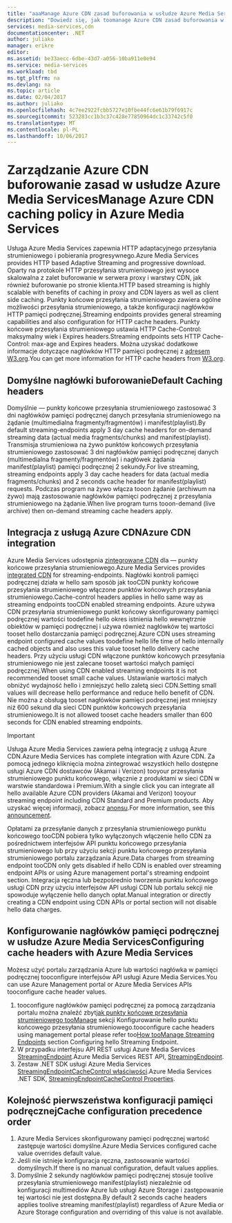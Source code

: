 ```yaml
---
title: "aaaManage Azure CDN zasad buforowania w usłudze Azure Media Services | Dokumentacja firmy Microsoft"
description: "Dowiedz się, jak toomanage Azure CDN zasad buforowania w usłudze Azure Media Services."
services: media-services,cdn
documentationcenter: .NET
author: juliako
manager: erikre
editor: 
ms.assetid: be33aecc-6dbe-43d7-a056-10ba911e0e94
ms.service: media-services
ms.workload: tbd
ms.tgt_pltfrm: na
ms.devlang: na
ms.topic: article
ms.date: 02/04/2017
ms.author: juliako
ms.openlocfilehash: 4c7ee2922fcbb5727e10fbe44fc6e61b79f6917c
ms.sourcegitcommit: 523283cc1b3c37c428e77850964dc1c33742c5f0
ms.translationtype: MT
ms.contentlocale: pl-PL
ms.lasthandoff: 10/06/2017
---
```

# <a name="manage-azure-cdn-caching-policy-in-azure-media-services"></a><span data-ttu-id="27599-103">Zarządzanie Azure CDN buforowanie zasad w usłudze Azure Media Services</span><span class="sxs-lookup"><span data-stu-id="27599-103">Manage Azure CDN caching policy in Azure Media Services</span></span>
<span data-ttu-id="27599-104">Usługa Azure Media Services zapewnia HTTP adaptacyjnego przesyłania strumieniowego i pobierania progresywnego.</span><span class="sxs-lookup"><span data-stu-id="27599-104">Azure Media Services provides HTTP based Adaptive Streaming and progressive download.</span></span> <span data-ttu-id="27599-105">Oparty na protokole HTTP przesyłania strumieniowego jest wysoce skalowalna z zalet buforowanie w serwera proxy i warstwy CDN, jak również buforowanie po stronie klienta.</span><span class="sxs-lookup"><span data-stu-id="27599-105">HTTP based streaming is highly scalable with benefits of caching in proxy and CDN layers as well as client side caching.</span></span> <span data-ttu-id="27599-106">Punkty końcowe przesyłania strumieniowego zawiera ogólne możliwości przesyłania strumieniowego, a także konfiguracji nagłówków HTTP pamięci podręcznej.</span><span class="sxs-lookup"><span data-stu-id="27599-106">Streaming endpoints provides general streaming capabilities and also configuration for HTTP cache headers.</span></span> <span data-ttu-id="27599-107">Punkty końcowe przesyłania strumieniowego ustawia HTTP Cache-Control: maksymalny wiek i Expires headers.</span><span class="sxs-lookup"><span data-stu-id="27599-107">Streaming endpoints sets HTTP Cache-Control: max-age and Expires headers.</span></span> <span data-ttu-id="27599-108">Można uzyskać dodatkowe informacje dotyczące nagłówków HTTP pamięci podręcznej z [adresem W3.org](http://www.w3.org/Protocols/rfc2616/rfc2616-sec13.html).</span><span class="sxs-lookup"><span data-stu-id="27599-108">You can get more information for HTTP cache headers from [W3.org](http://www.w3.org/Protocols/rfc2616/rfc2616-sec13.html).</span></span>

## <a name="default-caching-headers"></a><span data-ttu-id="27599-109">Domyślne nagłówki buforowanie</span><span class="sxs-lookup"><span data-stu-id="27599-109">Default Caching headers</span></span>
<span data-ttu-id="27599-110">Domyślnie — punkty końcowe przesyłania strumieniowego zastosować 3 dni nagłówków pamięci podręcznej danych przesyłania strumieniowego na żądanie (multimedialna fragmenty/fragmentów) i manifest(playlist).</span><span class="sxs-lookup"><span data-stu-id="27599-110">By default streaming-endpoints apply 3 day cache headers for on-demand streaming data (actual media fragments/chunks) and manifest(playlist).</span></span> <span data-ttu-id="27599-111">Transmisja strumieniowa na żywo punktów końcowych przesyłania strumieniowego zastosować 3 dni nagłówków pamięci podręcznej danych (multimedialna fragmenty/fragmentów) i nagłówek żądania manifest(playlist) pamięci podręcznej 2 sekundy.</span><span class="sxs-lookup"><span data-stu-id="27599-111">For live streaming, streaming endpoints apply 3 day cache headers for data (actual media fragments/chunks) and 2 seconds cache header for manifest(playlist) requests.</span></span> <span data-ttu-id="27599-112">Podczas program na żywo włącza tooon żądanie (archiwum na żywo) mają zastosowanie nagłówków pamięci podręcznej z przesyłania strumieniowego na żądanie.</span><span class="sxs-lookup"><span data-stu-id="27599-112">When live program turns tooon-demand (live archive) then on-demand streaming cache headers apply.</span></span>

## <a name="azure-cdn-integration"></a><span data-ttu-id="27599-113">Integracja z usługą Azure CDN</span><span class="sxs-lookup"><span data-stu-id="27599-113">Azure CDN integration</span></span>
<span data-ttu-id="27599-114">Azure Media Services udostępnia [zintegrowane CDN](https://azure.microsoft.com/updates/azure-media-services-now-fully-integrated-with-azure-cdn/) dla — punkty końcowe przesyłania strumieniowego.</span><span class="sxs-lookup"><span data-stu-id="27599-114">Azure Media Services provides [integrated CDN](https://azure.microsoft.com/updates/azure-media-services-now-fully-integrated-with-azure-cdn/) for streaming-endpoints.</span></span> <span data-ttu-id="27599-115">Nagłówki kontroli pamięci podręcznej działa w hello sam sposób jak tooCDN punkty końcowe przesyłania strumieniowego włączone punktów końcowych przesyłania strumieniowego.</span><span class="sxs-lookup"><span data-stu-id="27599-115">Cache-control headers applies in hello same way as streaming endpoints tooCDN enabled streaming endpoints.</span></span> <span data-ttu-id="27599-116">Azure używa CDN przesyłania strumieniowego punkt końcowy skonfigurowany pamięci podręcznej wartości toodefine hello okres istnienia hello wewnętrznie obiektów w pamięci podręcznej i używa również nagłówków tej wartości tooset hello dostarczania pamięci podręcznej.</span><span class="sxs-lookup"><span data-stu-id="27599-116">Azure CDN uses streaming endpoint configured cache values toodefine hello life time of hello internally cached objects and also uses this value tooset hello delivery cache headers.</span></span> <span data-ttu-id="27599-117">Przy użyciu usługi CDN włączone punktów końcowych przesyłania strumieniowego nie jest zalecane tooset wartości małych pamięci podręcznej.</span><span class="sxs-lookup"><span data-stu-id="27599-117">When using CDN enabled streaming endpoints it is not recommended tooset small cache values.</span></span> <span data-ttu-id="27599-118">Ustawianie wartości małych obniżyć wydajność hello i zmniejszyć hello zaletą sieci CDN.</span><span class="sxs-lookup"><span data-stu-id="27599-118">Setting small values will decrease hello performance and reduce hello benefit of CDN.</span></span> <span data-ttu-id="27599-119">Nie można z obsługą tooset nagłówków pamięci podręcznej jest mniejszy niż 600 sekund dla sieci CDN punktów końcowych przesyłania strumieniowego.</span><span class="sxs-lookup"><span data-stu-id="27599-119">It is not allowed tooset cache headers smaller than 600 seconds for CDN enabled streaming endpoints.</span></span>

> [!IMPORTANT]
><span data-ttu-id="27599-120">Usługa Azure Media Services zawiera pełną integrację z usługą Azure CDN.</span><span class="sxs-lookup"><span data-stu-id="27599-120">Azure Media Services has complete integration with Azure CDN.</span></span> <span data-ttu-id="27599-121">Za pomocą jednego kliknięcia można zintegrować wszystkich hello dostępne usługi Azure CDN dostawców (Akamai i Verizon) tooyour przesyłania strumieniowego punktu końcowego, włącznie z produktami w sieci CDN w warstwie standardowa i Premium.</span><span class="sxs-lookup"><span data-stu-id="27599-121">With a single click you can integrate all hello available Azure CDN providers (Akamai and Verizon) tooyour streaming endpoint including CDN Standard and Premium products.</span></span> <span data-ttu-id="27599-122">Aby uzyskać więcej informacji, zobacz [anonsu](https://azure.microsoft.com/blog/standardstreamingendpoint/).</span><span class="sxs-lookup"><span data-stu-id="27599-122">For more information, see this [announcement](https://azure.microsoft.com/blog/standardstreamingendpoint/).</span></span>
> 
> <span data-ttu-id="27599-123">Opłatami za przesyłanie danych z przesyłania strumieniowego punktu końcowego tooCDN pobiera tylko wyłączonych włączenie hello CDN za pośrednictwem interfejsów API punktu końcowego przesyłania strumieniowego lub przy użyciu sekcji punktu końcowego przesyłania strumieniowego portalu zarządzania Azure.</span><span class="sxs-lookup"><span data-stu-id="27599-123">Data charges from streaming endpoint tooCDN only gets disabled if hello CDN is enabled over streaming endpoint APIs or using Azure management portal's streaming endpoint section.</span></span> <span data-ttu-id="27599-124">Integracja ręczna lub bezpośrednio tworzenia punktu końcowego usługi CDN przy użyciu interfejsów API usługi CDN lub portalu sekcji nie spowoduje wyłączenie hello danych opłat.</span><span class="sxs-lookup"><span data-stu-id="27599-124">Manual integration or directly creating a CDN endpoint using CDN APIs or portal section will not disable hello data charges.</span></span>

## <a name="configuring-cache-headers-with-azure-media-services"></a><span data-ttu-id="27599-125">Konfigurowanie nagłówków pamięci podręcznej w usłudze Azure Media Services</span><span class="sxs-lookup"><span data-stu-id="27599-125">Configuring cache headers with Azure Media Services</span></span>
<span data-ttu-id="27599-126">Możesz użyć portalu zarządzania Azure lub wartości nagłówka w pamięci podręcznej tooconfigure interfejsów API usługi Azure Media Services.</span><span class="sxs-lookup"><span data-stu-id="27599-126">You can use Azure Management portal or Azure Media Services APIs tooconfigure cache header values.</span></span>

1. <span data-ttu-id="27599-127">tooconfigure nagłówków pamięci podręcznej za pomocą zarządzania portalu można znaleźć zbyt[jak punkty końcowe przesyłania strumieniowego tooManage](../media-services/media-services-portal-manage-streaming-endpoints.md) sekcji Konfigurowanie hello punktu końcowego przesyłania strumieniowego.</span><span class="sxs-lookup"><span data-stu-id="27599-127">tooconfigure cache headers using management portal please refer too[How tooManage Streaming Endpoints](../media-services/media-services-portal-manage-streaming-endpoints.md) section Configuring hello Streaming Endpoint.</span></span>
2. <span data-ttu-id="27599-128">W przypadku interfejsu API REST usługi Azure Media Services [StreamingEndpoint](https://msdn.microsoft.com/library/azure/dn783468.aspx#StreamingEndpointCacheControl).</span><span class="sxs-lookup"><span data-stu-id="27599-128">Azure Media Services REST API, [StreamingEndpoint](https://msdn.microsoft.com/library/azure/dn783468.aspx#StreamingEndpointCacheControl).</span></span>
3. <span data-ttu-id="27599-129">Zestaw .NET SDK usługi Azure Media Services [StreamingEndpointCacheControl właściwości](http://go.microsoft.com/fwlink/?LinkId=615302).</span><span class="sxs-lookup"><span data-stu-id="27599-129">Azure Media Services .NET SDK, [StreamingEndpointCacheControl Properties](http://go.microsoft.com/fwlink/?LinkId=615302).</span></span>

## <a name="cache-configuration-precedence-order"></a><span data-ttu-id="27599-130">Kolejność pierwszeństwa konfiguracji pamięci podręcznej</span><span class="sxs-lookup"><span data-stu-id="27599-130">Cache configuration precedence order</span></span>
1. <span data-ttu-id="27599-131">Azure Media Services skonfigurowany pamięci podręcznej wartość zastępuje wartości domyślne.</span><span class="sxs-lookup"><span data-stu-id="27599-131">Azure Media Services configured cache value overrides default value.</span></span>
2. <span data-ttu-id="27599-132">Jeśli nie istnieje konfiguracja ręczna, zastosowanie wartości domyślnych.</span><span class="sxs-lookup"><span data-stu-id="27599-132">If there is no manual configuration, default values applies.</span></span>
3. <span data-ttu-id="27599-133">Domyślnie 2 sekundy nagłówków pamięci podręcznej stosuje toolive przesyłania strumieniowego manifest(playlist) niezależnie od konfiguracji multimediów Azure lub usługi Azure Storage i zastępowanie tej wartości nie jest dostępna.</span><span class="sxs-lookup"><span data-stu-id="27599-133">By default 2 seconds cache headers applies toolive streaming manifest(playlist) regardless of Azure Media or Azure Storage configuration and overriding of this value is not available.</span></span>

